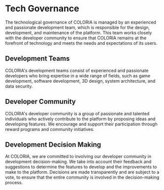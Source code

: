 # Tech Governance

The technological governance of COLORIA is managed by an experienced and passionate development team, which is responsible for the design, development, and maintenance of the platform. This team works closely with the developer community to ensure that COLORIA remains at the forefront of technology and meets the needs and expectations of its users.

## Development Teams

COLORIA's development teams consist of experienced and passionate developers who bring expertise in a wide range of fields, such as game development, software development, 3D design, system architecture, and data security.

## Developer Community

COLORIA's developer community is a group of passionate and talented individuals who actively contribute to the platform by proposing ideas and developing features. We encourage and support their participation through reward programs and community initiatives.

## Development Decision Making

At COLORIA, we are committed to involving our developer community in development decision-making. We take into account their feedback and suggestions to determine the features to develop and the improvements to make to the platform. Decisions are made transparently and are subject to a vote, to ensure that the entire community is involved in the decision-making process.

